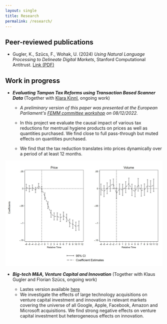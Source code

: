 ```yaml
---
layout: single
title: Research
permalink: /research/
---
```


## Peer-reviewed publications
- Gugler, K., Szücs, F., Wohak, U. (2024) *Using Natural Language Processing to Delineate Digital Markets*, Stanford Computational Antitrust. [Link (PDF)](https://law.stanford.edu/wp-content/uploads/2024/05/gugler-szucs-wohak.pdf)
## Work in progress

- ***Evaluating Tampon Tax Reforms using Transaction Based Scanner Data*** (Together with [Klara Kinnl](https://sites.google.com/view/klarakinnl), ongoing work)

  - *A preliminary version of this paper was presented at the European Parliament's [FEMM committee workshop](https://www.europarl.europa.eu/committees/de/product/product-details/20221202WKS04761) on 08/12/2022.*
  
  - In this project we evaluate the causal impact of various tax reductions for mentrual hygiene products on prices as well as quantities purchased. We find close to full pass-through but muted effects on quantities purchased. 

  - We find that the tax reduction translates into prices dynamically over a period of at least 12 months.

<!--- ![Event_dd graph](/assets/images/event_graph.jpg) --->

<p align="center">
  <img src="/assets/images/event_graph.jpg" width="600">
</p>


- ***Big-tech M&A, Venture Capital and Innovation*** (Together with Klaus Gugler and Florian Szücs, ongoing work)

  - Lastes version available [here](https://research.wu.ac.at/ws/portalfiles/portal/44832243/WP340.pdf)
  - We investigate the effects of large technology acquisitions on venture capital investment and innovation in relevant markets covering the universe of all Google, Apple, Facebook, Amazon and Microsoft acquisitions. We find strong negative effects on venture capital investment but heterogeneous effects on innovation.
